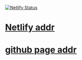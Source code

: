 [![Netlify Status](https://api.netlify.com/api/v1/badges/48e4d1db-0c64-4f95-a74e-df38e87ee431/deploy-status)](https://app.netlify.com/sites/pq1949/deploys)
# [Netlify addr](https://pq1949.netlify.com/)
# [github page addr](https://pq1949.github.io/note/)
